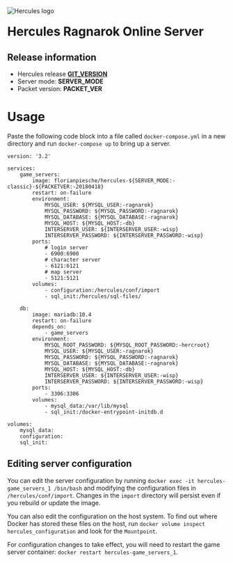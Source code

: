 <img style="float: left;" src="https://raw.githubusercontent.com/fpiesche/hercules-docker/master/distrib-tmpl/hercules-icon.png" alt="Hercules logo"/>

# Hercules Ragnarok Online Server

## Release information

* Hercules release [__GIT_VERSION__](https://github.com/HerculesWS/Hercules/releases/tag/__GIT_VERSION__)
* Server mode: __SERVER_MODE__
* Packet version: __PACKET_VER__

# Usage

Paste the following code block into a file called `docker-compose.yml` in a new directory and run `docker-compose up` to bring up a server.

    version: '3.2'

    services:
        game_servers:
            image: florianpiesche/hercules-${SERVER_MODE:-classic}-${PACKETVER:-20180418}
            restart: on-failure
            environment:
                MYSQL_USER: ${MYSQL_USER:-ragnarok}
                MYSQL_PASSWORD: ${MYSQL_PASSWORD:-ragnarok}
                MYSQL_DATABASE: ${MYSQL_DATABASE:-ragnarok}
                MYSQL_HOST: ${MYSQL_HOST:-db}
                INTERSERVER_USER: ${INTERSERVER_USER:-wisp}
                INTERSERVER_PASSWORD: ${INTERSERVER_PASSWORD:-wisp}
            ports:
                # login server
                - 6900:6900
                # character server
                - 6121:6121
                # map server
                - 5121:5121
            volumes:
                - configuration:/hercules/conf/import
                - sql_init:/hercules/sql-files/

        db:
            image: mariadb:10.4
            restart: on-failure
            depends_on:
                - game_servers
            environment:
                MYSQL_ROOT_PASSWORD: ${MYSQL_ROOT_PASSWORD:-hercroot}
                MYSQL_USER: ${MYSQL_USER:-ragnarok}
                MYSQL_PASSWORD: ${MYSQL_PASSWORD:-ragnarok}
                MYSQL_DATABASE: ${MYSQL_DATABASE:-ragnarok}
                MYSQL_HOST: ${MYSQL_HOST:-db}
                INTERSERVER_USER: ${INTERSERVER_USER:-wisp}
                INTERSERVER_PASSWORD: ${INTERSERVER_PASSWORD:-wisp}
            ports:
                - 3306:3306
            volumes:
                - mysql_data:/var/lib/mysql
                - sql_init:/docker-entrypoint-initdb.d

    volumes:
        mysql_data:
        configuration:
        sql_init:

## Editing server configuration

You can edit the server configuration by running `docker exec -it hercules-game_servers_1 /bin/bash` and modifying the configuration files in `/hercules/conf/import`. Changes in the `import` directory will persist even if you rebuild or update the image.

You can also edit the configuration on the host system. To find out where Docker has stored these files on the host, run `docker volume inspect hercules_configuration` and look for the `Mountpoint`.

For configuration changes to take effect, you will need to restart the game server container: `docker restart hercules-game_servers_1`.

